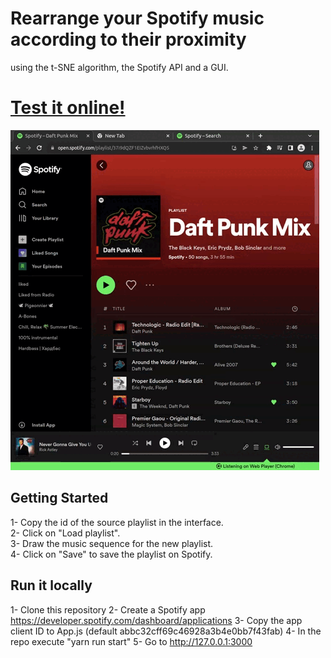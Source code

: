 # Rearrange your Spotify music according to their proximity
using the t-SNE algorithm, the Spotify API and a GUI.

# [Test it online!](https://wd400.github.io/Spotify_t-sne_playlist/)


![](demo.gif)

## Getting Started


1- Copy the id of the source playlist in the interface.  
2- Click on "Load playlist".  
3- Draw the music sequence for the new playlist.  
4- Click on "Save" to save the playlist on Spotify.  


## Run it locally
1- Clone this repository
2- Create a Spotify app https://developer.spotify.com/dashboard/applications
3- Copy the app client ID to App.js (default abbc32cff69c46928a3b4e0bb7f43fab)
4- In the repo execute "yarn run start"
5- Go to http://127.0.0.1:3000